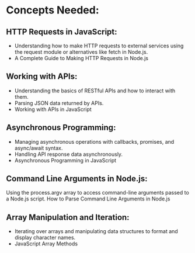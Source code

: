# Concepts Needed:
## HTTP Requests in JavaScript:

- Understanding how to make HTTP requests to external services using the request module or alternatives like fetch in Node.js.
- A Complete Guide to Making HTTP Requests in Node.js
## Working with APIs:

- Understanding the basics of RESTful APIs and how to interact with them.
- Parsing JSON data returned by APIs.
- Working with APIs in JavaScript
## Asynchronous Programming:

- Managing asynchronous operations with callbacks, promises, and async/await syntax.
- Handling API response data asynchronously.
- Asynchronous Programming in JavaScript
## Command Line Arguments in Node.js:

Using the process.argv array to access command-line arguments passed to a Node.js script.
How to Parse Command Line Arguments in Node.js
## Array Manipulation and Iteration:

- Iterating over arrays and manipulating data structures to format and display character names.
- JavaScript Array Methods
